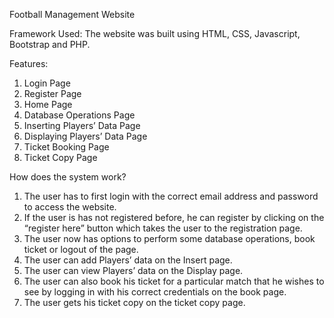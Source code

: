 Football Management Website

Framework Used: The website was built using HTML, CSS, Javascript,
Bootstrap and PHP.

Features:
1.	 Login Page
2.	 Register Page
3.	 Home Page
4.	 Database Operations Page
5.	 Inserting Players’ Data Page
6.	 Displaying Players’ Data Page
7.	 Ticket Booking Page
8.	 Ticket Copy Page

How does the system work?

1.	The user has to first login with the correct email address and password to access the website.
2.	If the user is has not registered before, he can register by clicking on the “register here” button which takes the user to the registration page.
3.	The user now has options to perform some database operations, book ticket or logout of the page.
4.	The user can add Players’ data on the Insert page.
5.	The user can view Players’ data on the Display page.
6.	The user can also book his ticket for a particular match that he wishes to see by logging in with his correct credentials on the book page.
7.	The user gets his ticket copy on the ticket copy page.
